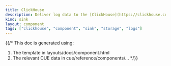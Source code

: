 ```yaml
---
title: ClickHouse
description: Deliver log data to the [ClickHouse](https://clickhouse.com) database
kind: sink
layout: component
tags: ["clickhouse", "component", "sink", "storage", "logs"]
---
```


{{/*
This doc is generated using:

1. The template in layouts/docs/component.html
2. The relevant CUE data in cue/reference/components/...
*/}}
